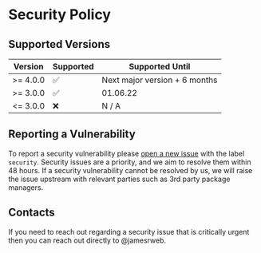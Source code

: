 # Security Policy

## Supported Versions

| Version  | Supported          | Supported Until               |
| -------- | ------------------ | ----------------------------- |
| >= 4.0.0 | :white_check_mark: | Next major version + 6 months |
| >= 3.0.0 | :white_check_mark: | 01.06.22                      |
| <= 3.0.0 | :x:                | N / A                         |

## Reporting a Vulnerability

To report a security vulnerability please
[open a new issue](https://github.com/p5-wrapper/react/issues/new) with the
label `security`. Security issues are a priority, and we aim to resolve them
within 48 hours. If a security vulnerability cannot be resolved by us, we will
raise the issue upstream with relevant parties such as 3rd party package
managers.

## Contacts

If you need to reach out regarding a security issue that is critically urgent
then you can reach out directly to @jamesrweb.
